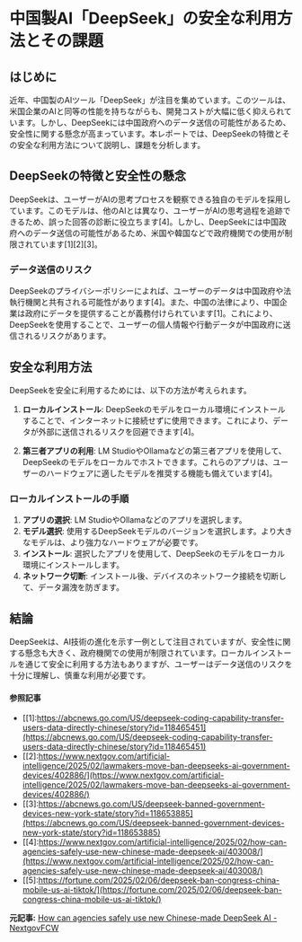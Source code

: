 # 中国製AI「DeepSeek」の安全な利用方法とその課題

## はじめに

近年、中国製のAIツール「DeepSeek」が注目を集めています。このツールは、米国企業のAIと同等の性能を持ちながらも、開発コストが大幅に低く抑えられています。しかし、DeepSeekには中国政府へのデータ送信の可能性があるため、安全性に関する懸念が高まっています。本レポートでは、DeepSeekの特徴とその安全な利用方法について説明し、課題を分析します。

## DeepSeekの特徴と安全性の懸念

DeepSeekは、ユーザーがAIの思考プロセスを観察できる独自のモデルを採用しています。このモデルは、他のAIとは異なり、ユーザーがAIの思考過程を追跡できるため、誤った回答の診断に役立ちます[4]。しかし、DeepSeekには中国政府へのデータ送信の可能性があるため、米国や韓国などで政府機関での使用が制限されています[1][2][3]。

### データ送信のリスク

DeepSeekのプライバシーポリシーによれば、ユーザーのデータは中国政府や法執行機関と共有される可能性があります[4]。また、中国の法律により、中国企業は政府にデータを提供することが義務付けられています[1]。これにより、DeepSeekを使用することで、ユーザーの個人情報や行動データが中国政府に送信されるリスクがあります。

## 安全な利用方法

DeepSeekを安全に利用するためには、以下の方法が考えられます。

1. **ローカルインストール**: DeepSeekのモデルをローカル環境にインストールすることで、インターネットに接続せずに使用できます。これにより、データが外部に送信されるリスクを回避できます[4]。

2. **第三者アプリの利用**: LM StudioやOllamaなどの第三者アプリを使用して、DeepSeekのモデルをローカルでホストできます。これらのアプリは、ユーザーのハードウェアに適したモデルを推奨する機能も備えています[4]。

### ローカルインストールの手順

1. **アプリの選択**: LM StudioやOllamaなどのアプリを選択します。
2. **モデル選択**: 使用するDeepSeekモデルのバージョンを選択します。より大きなモデルは、より強力なハードウェアが必要です。
3. **インストール**: 選択したアプリを使用して、DeepSeekのモデルをローカル環境にインストールします。
4. **ネットワーク切断**: インストール後、デバイスのネットワーク接続を切断して、データ漏洩を防ぎます。

## 結論

DeepSeekは、AI技術の進化を示す一例として注目されていますが、安全性に関する懸念も大きく、政府機関での使用が制限されています。ローカルインストールを通じて安全に利用する方法もありますが、ユーザーはデータ送信のリスクを十分に理解し、慎重な利用が必要です。

#### 参照記事
- [[1]:https://abcnews.go.com/US/deepseek-coding-capability-transfer-users-data-directly-chinese/story?id=118465451](https://abcnews.go.com/US/deepseek-coding-capability-transfer-users-data-directly-chinese/story?id=118465451)
- [[2]:https://www.nextgov.com/artificial-intelligence/2025/02/lawmakers-move-ban-deepseeks-ai-government-devices/402886/](https://www.nextgov.com/artificial-intelligence/2025/02/lawmakers-move-ban-deepseeks-ai-government-devices/402886/)
- [[3]:https://abcnews.go.com/US/deepseek-banned-government-devices-new-york-state/story?id=118653885](https://abcnews.go.com/US/deepseek-banned-government-devices-new-york-state/story?id=118653885)
- [[4]:https://www.nextgov.com/artificial-intelligence/2025/02/how-can-agencies-safely-use-new-chinese-made-deepseek-ai/403008/](https://www.nextgov.com/artificial-intelligence/2025/02/how-can-agencies-safely-use-new-chinese-made-deepseek-ai/403008/)
- [[5]:https://fortune.com/2025/02/06/deepseek-ban-congress-china-mobile-us-ai-tiktok/](https://fortune.com/2025/02/06/deepseek-ban-congress-china-mobile-us-ai-tiktok/)


**元記事:** [How can agencies safely use new Chinese-made DeepSeek AI - NextgovFCW](http://www.fcw.com/artificial-intelligence/2025/02/how-can-agencies-safely-use-new-chinese-made-deepseek-ai/403008/?oref=ng-homepage-river)